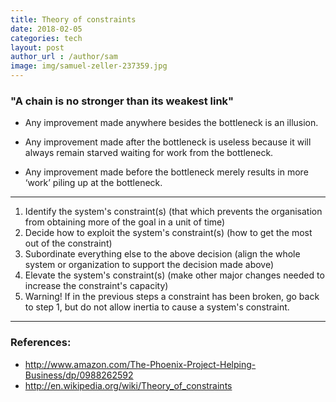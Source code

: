```yaml
---
title: Theory of constraints
date: 2018-02-05
categories: tech
layout: post
author_url : /author/sam
image: img/samuel-zeller-237359.jpg
---
```


### "A chain is no stronger than its weakest link"

- Any improvement made anywhere besides the bottleneck is an illusion.

- Any improvement made after the bottleneck is useless because it will always remain starved waiting for work from the bottleneck.

- Any improvement made before the bottleneck merely results in more ‘work’ piling up at the bottleneck.

---

1. Identify the system's constraint(s) (that which prevents the organisation from obtaining more of the goal in a unit of time)
2. Decide how to exploit the system's constraint(s) (how to get the most out of the constraint)
3. Subordinate everything else to the above decision (align the whole system or organization to support the decision made above)
4. Elevate the system's constraint(s) (make other major changes needed to increase the constraint's capacity)
5. Warning! If in the previous steps a constraint has been broken, go back to step 1, but do not allow inertia to cause a system's constraint.

---

### References:

- http://www.amazon.com/The-Phoenix-Project-Helping-Business/dp/0988262592
- http://en.wikipedia.org/wiki/Theory_of_constraints
